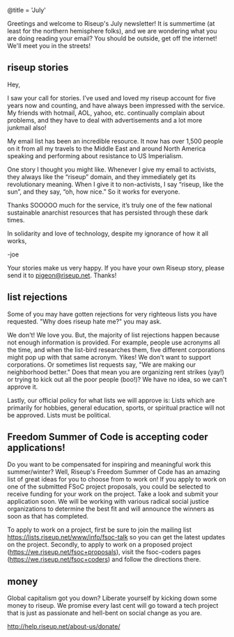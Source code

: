 @title = 'July'

Greetings and welcome to Riseup's July newsletter! It is summertime (at least for the northern hemisphere folks), and we are wondering what you are doing reading your email? You should be outside, get off the internet! We'll meet you in the streets!

## riseup stories

Hey,

I saw your call for stories. I’ve used and loved my riseup account for five years now and counting, and have always been impressed with the service. My friends with hotmail, AOL, yahoo, etc. continually complain about problems, and they have to deal with advertisements and a lot more junkmail also!

My email list has been an incredible resource. It now has over 1,500 people on it from all my travels to the Middle East and around North America speaking and performing about resistance to US Imperialism.

One story I thought you might like. Whenever I give my email to activists, they always like the “riseup” domain, and they immediately get its revolutionary meaning. When I give it to non-activists, I say “riseup, like the sun”, and they say, “oh, how nice.” So it works for everyone.

Thanks SOOOOO much for the service, it’s truly one of the few national sustainable anarchist resources that has persisted through these dark times.

In solidarity and love of technology, despite my ignorance of how it all works,

-joe

Your stories make us very happy. If you have your own Riseup story, please send it to pigeon@riseup.net. Thanks!


## list rejections

Some of you may have gotten rejections for very righteous lists you have requested. "Why does riseup hate me?" you may ask.

We don't! We love you. But, the majority of list rejections happen because not enough information is provided. For example, people use acronyms all the time, and when the list-bird researches them, five different corporations might pop up with that same acronym. Yikes! We don't want to support corporations. Or sometimes list requests say, "We are making our neighborhood better." Does that mean you are organizing rent strikes (yay!) or trying to kick out all the poor people (boo!)? We have no idea, so we can't approve it.

Lastly, our official policy for what lists we will approve is:
Lists which are primarily for hobbies, general education, sports, or spiritual practice will not be approved. Lists must be political.


## Freedom Summer of Code is accepting coder applications!

Do you want to be compensated for inspiring and meaningful work this summer/winter? Well, Riseup's Freedom Summer of Code has an amazing list of great ideas for you to choose from to work on! If you apply to work on one of the submitted FSoC project proposals, you could be selected to receive funding for your work on the project. Take a look and submit your application soon. We will be working with various radical social justice organizations to determine the best fit and will announce the winners as soon as that has completed.

To apply to work on a project, first be sure to join the mailing list https://lists.riseup.net/www/info/fsoc-talk so you can get
the latest updates on the project. Secondly, to apply to work on a proposed project (https://we.riseup.net/fsoc+proposals), visit the fsoc-coders pages (https://we.riseup.net/fsoc+coders) and follow the directions there.


## money

Global capitalism got you down? Liberate yourself by kicking down some money to riseup. We promise every last cent will go toward a tech project that is just as passionate and hell-bent on social change as you are.

http://help.riseup.net/about-us/donate/

